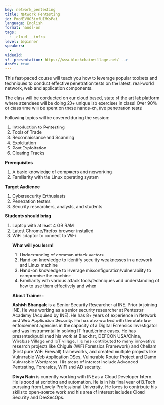 ```yaml
---
key: network_pentesting
title: Network Pentesting 
id: PmoMEVHO3imfUIMXsPai
language: English
format: hands-on
tags:
  - _cloud___infra
level: beginner
speakers:
  - 
videoId: 
<!--presentation: https://www.blockchainvillage.net/ -->
draft: true
---
```


<!-- <a align="center" class="btn primary" target="_blank" rel="noopener" href="https://forms.gle/evMo4RCAi9aECqVs9">Register</a>  -->

This fast-paced course will teach you how to leverage popular toolsets and techniques to conduct 
effective penetration tests on the latest, real-world network, web and application components. 

The class will be conducted on our cloud based, state of the art lab platform where attendees will be doing 20+ unique lab exercises in class! Over 90% of class time will be spent on these hands-on, live penetration tests!


Following topics will be covered during the session:
<ol>
    <li>Introduction to Pentesting</li>
    <li>Tools of Trade</li>
    <li>Reconnaissance and Scanning</li>
    <li>Exploitation</li>
    <li>Post Exploitation</li>
    <li>Clearing Tracks</li>
</ol>


**Prerequisites**
<ol>
<li>A basic knowledge of computers and networking</li>
<li>Familiarity with the Linux operating system</li>
</ol>

**Target Audience**
<ol>
  <li>Cybersecurity Enthusiasts</li>
  <li>Penetration testers</li>
  <li>Security researchers, analysts, and students</li>
</ol>

**Students should bring**
<ol>
  <li>Laptop with at least 4 GB RAM</li>
  <li>Latest Chrome/Firefox browser installed</li>
  <li>WiFi adaptor to connect to WiFi</li>


**What will you learn!**
<ol>
<li>Understanding of common attack vectors</li>
<li>Hand-on knowledge to identify security weaknesses in a network and Linux machine</li>
<li>Hand-on knowledge to leverage misconfiguration/vulnerability to compromise the machine</li>
<li>Familiarity with various attack tools/techniques and understanding of how to use them effectively and when</li>
</ol>


**About Trainer :**

**Ashish Bhangale** is a Senior Security Researcher at INE. Prior to joining INE, He was working as a senior security researcher at Pentester Academy (Acquired by INE). He has 8+ years of experience in Network and Web Application Security. He has also worked with the state law enforcement agencies in the capacity of a Digital Forensics Investigator and was instrumental in solving IT fraud/crime cases. He has presented/published his work at Blackhat, DEFCON USA/China, Wireless Village and IoT village. He has contributed to many innovative research projects like Chigula (WiFi Forensics Framework) and Chellam (First pure WiFi Firewall) frameworks, and created multiple projects like Vulnerable Web Application OSes, Vulnerable Router Project and Damn Vulnerable Wordpress. His areas of interest include Advanced Pentesting, Forensics, WiFi and AD security.

**Divya Nain** is currently working with INE as a Cloud Developer Intern. He is good at scripting and automation. He is in his final year of B.Tech pursuing from Lovely Professional University. He loves to contribute his skills to open-source work and his area of interest includes Cloud Security and DevSecOps.


<!--
<a align="center" class="btn primary" target="_blank" rel="noopener" href="https://docs.google.com/forms/d/1l0JWU9j-t_i0xJDF6NK7SPQoevcGx_ijkmsMoyvmxPk">Register</a>
-->